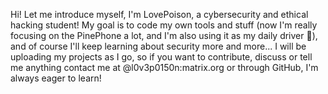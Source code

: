 Hi! Let me introduce myself, I'm LovePoison, a cybersecurity and ethical hacking student!
My goal is to code my own tools and stuff (now I'm really focusing on the PinePhone a lot, and I'm also using it as my daily driver 🤩), and of course I'll keep learning about security more and more...
I will be uploading my projects as I go, so if you want to contribute, discuss or tell me anything contact me at @l0v3p0150n:matrix.org or through GitHub, I'm always eager to learn!
